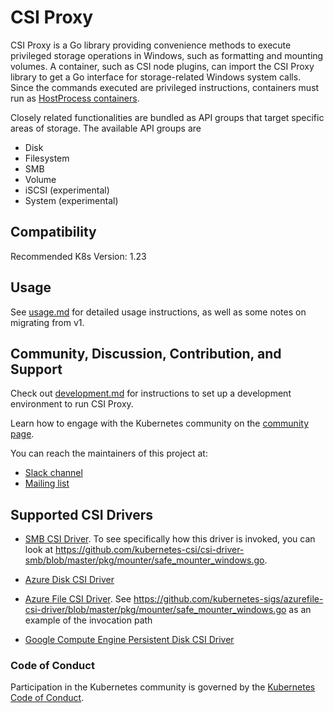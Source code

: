 # CSI Proxy

CSI Proxy is a Go library providing convenience methods to execute privileged storage operations in Windows, such as formatting and mounting volumes.
A container, such as CSI node plugins, can import the CSI Proxy library to get a Go interface for storage-related Windows system calls.
Since the commands executed are privileged instructions, containers must run as [HostProcess containers](https://kubernetes.io/docs/tasks/configure-pod-container/create-hostprocess-pod/).

Closely related functionalities are bundled as API groups that target specific areas of storage. The available API groups are

- Disk
- Filesystem
- SMB
- Volume
- iSCSI (experimental)
- System (experimental)

## Compatibility

Recommended K8s Version: 1.23

## Usage

See [usage.md](/docs/API.md) for detailed usage instructions, as well as some notes on migrating from v1.

## Community, Discussion, Contribution, and Support

Check out [development.md](./docs/DEVELOPMENT.md) for instructions to set up a development environment to run CSI Proxy.

Learn how to engage with the Kubernetes community on the [community page](http://kubernetes.io/community/).

You can reach the maintainers of this project at:

- [Slack channel](https://kubernetes.slack.com/messages/csi-windows)
- [Mailing list](https://groups.google.com/forum/#!forum/kubernetes-sig-storage)

## Supported CSI Drivers

- [SMB CSI Driver](https://github.com/kubernetes-csi/csi-driver-smb/tree/master/deploy/example/windows). To see specifically how this driver is invoked, you can look at https://github.com/kubernetes-csi/csi-driver-smb/blob/master/pkg/mounter/safe_mounter_windows.go.

- [Azure Disk CSI Driver](https://github.com/kubernetes-sigs/azuredisk-csi-driver/tree/master/deploy/example/windows)

- [Azure File CSI Driver](https://github.com/kubernetes-sigs/azurefile-csi-driver/tree/master/deploy/example/windows).  See https://github.com/kubernetes-sigs/azurefile-csi-driver/blob/master/pkg/mounter/safe_mounter_windows.go as an example of the invocation path

- [Google Compute Engine Persistent Disk CSI Driver](https://github.com/kubernetes-sigs/gcp-compute-persistent-disk-csi-driver)

### Code of Conduct

Participation in the Kubernetes community is governed by the [Kubernetes Code of Conduct](code-of-conduct.md).

[owners]: https://git.k8s.io/community/contributors/guide/owners.md
[Creative Commons 4.0]: https://git.k8s.io/website/LICENSE
